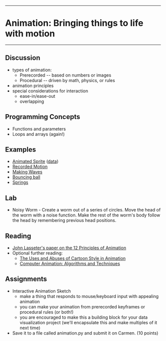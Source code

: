 --------------------------------
# Animation: Bringing things to life with motion
--------------------------------

## Discussion
- types of animation:
	- Prerecorded -- based on numbers or images
	- Procedural -- driven by math, physics, or rules
- animation principles
- special considerations for interaction
	- ease-in/ease-out
	- overlapping 

## Programming Concepts
- Functions and parameters
- Loops and arrays (again!)

## Examples
 - [Animated Sprite][] ([data](pcad.py?page=06-animation/animatedSprite/data.zip))
 - [Recorded Motion][]
 - [Making Waves][]
 - [Bouncing ball][]
 - [Springs][]

## Lab
- Noisy Worm - Create a worm out of a series of circles.  Move the head of the worm with a noise function.  Make the rest of the worm's body follow the head by remembering previous head positions.

## Reading
- [John Lasseter's paper on the 12 Principles of Animation](http://www.siggraph.org/education/materials/HyperGraph/animation/character_animation/principles/prin_trad_anim.htm)
- Optional further reading:
	- [The Uses and Abuses of Cartoon Style in Animation](http://journal.animationstudies.org/leslie-bishko-the-uses-and-abuses-of-cartoon-style-in-animation/)
	- [Computer Animation: Algorithms and Techniques](http://books.google.com/books?id=DudZtbOD2gMC&lpg=PP1&dq=0124158420&pg=PP1#v=onepage&q&f=false)

## Assignments
- Interactive Animation Sketch
	- make a thing that responds to mouse/keyboard input with appealing animation
	- you can make your animation from prerecorded keyframes or procedural rules (or both!)
	- you are encouraged to make this a building block for your data visualization project (we'll encapsulate this and make multiples of it next time)
- Save it to a file called animation.py and submit it on Carmen. (10 points)

[Animated Sprite]: pcad.py?page=06-animation/animatedSprite/animatedSprite.py
[Recorded Motion]: pcad.py?page=06-animation/recordedMotion.py
[Making Waves]: pcad.py?page=06-animation/waves.py
[Bouncing ball]: pcad.py?page=06-animation/bouncy.py
[Springs]: pcad.py?page=06-animation/springs.py
[Noisy Worm]: pcad.py?page=06-animation/worm.py